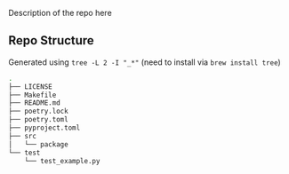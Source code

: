 Description of the repo here

## Repo Structure

Generated using `tree -L 2 -I "_*"` (need to install via `brew install tree`)

```bash
.
├── LICENSE
├── Makefile
├── README.md
├── poetry.lock
├── poetry.toml
├── pyproject.toml
├── src
│   └── package
└── test
    └── test_example.py
```